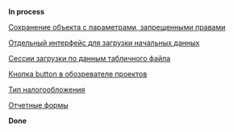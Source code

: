 **In process**

[Сохранение объекта с параметрами, запрещенными правами](Сохранение%20объекта%20с%20параметрами,%20запрещенными%20правами.md)

[Отдельный интерфейс для загрузки начальных данных](Отдельный%20интерфейс%20для%20загрузки%20начальных%20данных.md)

[Сессии загрузки по данным табличного файла](Сессии%20загрузки%20по%20данным%20табличного%20файла.md)

[Кнопка button в обозревателе проектов](Кнопка%20button%20в%20обозревателе%20проектов.md)

[Тип налогообложения](Тип%20налогообложения.md)

[Отчетные формы](Отчетные%20формы.md)

**Done**


